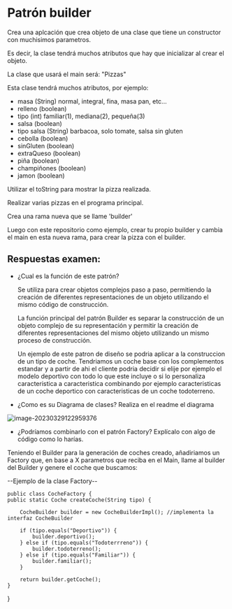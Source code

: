 # Patrón builder

Crea una aplcación que crea objeto de una clase que tiene un constructor con muchisimos parametros.

Es decir, la clase tendrá muchos atributos que hay que inicializar al crear el objeto.

La clase que usará el main será: "Pizzas"

Esta clase tendrá muchos atributos, por ejemplo:

- masa (String) normal, integral, fina, masa pan, etc...
- relleno (boolean)
- tipo (int) familiar(1), mediana(2), pequeña(3)
- salsa (boolean)
- tipo salsa (String) barbacoa, solo tomate, salsa sin gluten
- cebolla (boolean)
- sinGluten (boolean)
- extraQueso (boolean)
- piña (boolean)
- champiñones (boolean)
- jamon (boolean)

Utilizar el toString para mostrar la pizza realizada.

Realizar varias pizzas en el programa principal.

Crea una rama nueva que se llame 'builder'

Luego con este repositorio como ejemplo, crear tu propio builder y cambia el main en esta nueva rama, para crear la pizza con el builder.

## Respuestas examen:

- ¿Cual es la función de este patrón?

  Se utiliza para crear objetos complejos paso a paso, permitiendo la creación de diferentes representaciones de un objeto utilizando el mismo código de construcción.

  La función principal del patrón Builder es separar la construcción de un objeto complejo de su representación y permitir la creación de diferentes representaciones del mismo objeto utilizando un mismo proceso de construcción.
  
  Un ejemplo de este patron de diseño se podria aplicar a la construccion de un tipo de coche. Tendriamos un coche base con los complementos estandar y a partir de ahi el cliente podria decidir si elije por ejemplo el modelo deportivo con todo lo que este incluye o si lo personaliza caracteristica a caracteristica combinando por ejemplo caracteristicas de un coche deportico con caracteristicas de un coche todoterreno.

- ¿Como es su Diagrama de clases? Realiza en el readme el diagrama

![image-20230329122959376](C:\Users\Bule\AppData\Roaming\Typora\typora-user-images\image-20230329122959376.png)

- ¿Podríamos combinarlo con el patrón Factory? Explícalo con algo de código como lo harías.

Teniendo el Builder para la generación de coches creado, añadiriamos un Factory que, en base a X parametros que reciba en el Main, llame al builder del Builder y genere el coche que buscamos:

--Ejemplo de la clase Factory--

    public class CocheFactory {
    public static Coche createCoche(String tipo) {

        CocheBuilder builder = new CocheBuilderImpl(); //implementa la interfaz CocheBuilder

        if (tipo.equals("Deportivo")) {
            builder.deportivo();
        } else if (tipo.equals("Todoterrreno")) {
            builder.todoterreno();
        } else if (tipo.equals("Familiar")) {
            builder.familiar();
        }

        return builder.getCoche();
    }
}